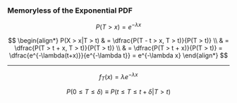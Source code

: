 ### Memoryless of the Exponential PDF

$$
    P(T > x) = e^{-\lambda x}
$$

$$
    \begin{align*}
        P(X > x|T > t) & = \dfrac{P(T - t > x, T > t)}{P(T > t)} \\ & = \dfrac{P(T > t + x, T > t)}{P(T > t)} \\ & = \dfrac{P(T > t + x)}{P(T > t)} = \dfrac{e^{-\lambda(t+x)}}{e^{-\lambda t}} = e^{-\lambda x}
    \end{align*}
$$

---

$$
    f_T(x) = \lambda e^{-\lambda x}
$$

$$
    P(0 \le T \le \delta) \equiv P(t \le T \le t + \delta | T > t)
$$